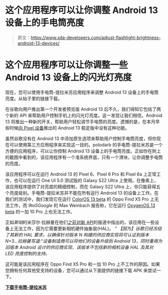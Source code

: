 # 这个应用程序可以让你调整 Android 13 设备上的手电筒亮度

> 原文：<https://www.xda-developers.com/adjust-flashlight-brightness-android-13-devices/>

# 这个应用程序可以让你调整一些 Android 13 设备上的闪光灯亮度

现在，您可以使用手电筒-提拉米苏应用程序来调整 Android 13 设备上的手电筒亮度。从帖子里的链接下载。

在谷歌向用户推出第一个开发者预览版 Android 13 后不久，我们得知它包括了两个新的 API 来帮助用户控制手机上的闪光灯亮度。这一发现让我们相信，Android 13 将推出一种新的开关，帮助用户轻松调节手电筒的亮度。遗憾的是，在本月早些时候[向 Pixel 设备](https://www.xda-developers.com/android-13-launched/)推出的 Android 13 稳定版中没有这种功能。

虽然谷歌没有在 Android 13 中添加原生选项来帮助用户控制手电筒亮度，但你现在可以使用第三方应用程序来实现这一目的。polodarb 的手电筒-提拉米苏是一个方便的应用程序，可以让你控制 Android 13 设备上的手电筒亮度。正如你在附上的截图中看到的，该应用程序有一个准系统界面，只有一个滑块，让你调整手电筒的亮度。

该应用程序可以在运行 Android 13 的 Pixel 6、Pixel 6 Pro 和 Pixel 6a 上正常工作，也可以在运行 One UI 5.0 测试版的 Galaxy S22 Ultra 上使用。在像素上，该应用程序提供了对亮度的精细控制，而在 Galaxy S22 Ultra 上，你只能获得五个亮度级别。手电筒-提拉米苏并不能在所有运行 Android 13 的设备上工作。在我们的测试中，我们发现它在运行 [ColorOS 13 beta](https://www.xda-developers.com/oppo-coloros-13-beta-hands-on/) 的 Oppo Find X5 Pro 上无法工作，而 *9to5Google* 的 Max Weinbach 报告称，它在运行 [OxygenOS 13 beta](https://www.xda-developers.com/oneplus-oxygenos-13-open-beta-hands-on/) 的一加 10 Pro 上也无法工作。

正如*斯珀*的米莎尔·拉赫曼在他们[之前对新 API](https://blog.esper.io/android-13-flashlight-brightness-control/)的报道中指出的，该应用在一些设备上无法工作，因为它需要更新相机硬件抽象层(HAL)。 *"* *【因为】谷歌已经冻结了其新的 HAL 要求，以确保针对版本 N 构建的供应商实现将可认证到版本 N+3...拉赫曼写道:“设备制造商可以将他们的设备升级到 Android 13，同时重用为旧版本 Android 设计的供应商实现，该版本不包括新的相机设备 HAL 及其对 LED 亮度控制的支持。*

这可能是该应用程序在 Oppo Find X5 Pro 和一加 10 Pro 上不工作的原因。如果您拥有任何其他受支持的设备，您可以通过从下面提供的链接下载 APK 来尝试一下。

**[下载手电筒-提拉米苏](https://github.com/polodarb/Flashlight-Tiramisu)**
